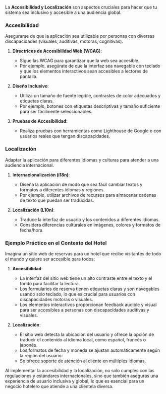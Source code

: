 La **Accesibilidad y Localización** son aspectos cruciales para hacer que tu sistema sea inclusivo y accesible a una audiencia global.

### Accesibilidad
Asegurarse de que la aplicación sea utilizable por personas con diversas discapacidades (visuales, auditivas, motoras, cognitivas).

1. **Directrices de Accesibilidad Web (WCAG)**:
   - Sigue las WCAG para garantizar que la web sea accesible.
   - Por ejemplo, asegúrate de que la interfaz sea navegable con teclado y que los elementos interactivos sean accesibles a lectores de pantalla.

2. **Diseño Inclusivo**:
   - Utiliza un tamaño de fuente legible, contrastes de color adecuados y etiquetas claras.
   - Por ejemplo, botones con etiquetas descriptivas y tamaño suficiente para ser fácilmente seleccionables.

3. **Pruebas de Accesibilidad**:
   - Realiza pruebas con herramientas como Lighthouse de Google o con usuarios reales que tengan discapacidades.

### Localización
Adaptar la aplicación para diferentes idiomas y culturas para atender a una audiencia internacional.

1. **Internacionalización (i18n)**:
   - Diseña la aplicación de modo que sea fácil cambiar textos y formatos a diferentes idiomas y regiones.
   - Por ejemplo, utilizar archivos de recursos para almacenar cadenas de texto que puedan ser traducidas.

2. **Localización (L10n)**:
   - Traduce la interfaz de usuario y los contenidos a diferentes idiomas.
   - Considera diferencias culturales en imágenes, colores y formatos de fecha/hora.

### Ejemplo Práctico en el Contexto del Hotel

Imagina un sitio web de reservas para un hotel que recibe visitantes de todo el mundo y quiere ser accesible para todos:

1. **Accesibilidad**:
   - La interfaz del sitio web tiene un alto contraste entre el texto y el fondo para facilitar la lectura.
   - Los formularios de reserva tienen etiquetas claras y son navegables usando solo teclado, lo que es crucial para usuarios con discapacidades motoras o visuales.
   - Los elementos interactivos proporcionan feedback audible y visual para ser accesibles a personas con discapacidades auditivas y visuales.

2. **Localización**:
   - El sitio web detecta la ubicación del usuario y ofrece la opción de traducir el contenido al idioma local, como español, francés o japonés.
   - Los formatos de fecha y moneda se ajustan automáticamente según la región del usuario.
   - Se ofrece soporte de atención al cliente en múltiples idiomas.

Al implementar la accesibilidad y la localización, no solo cumples con las regulaciones y estándares internacionales, sino que también aseguras una experiencia de usuario inclusiva y global, lo que es esencial para un negocio hotelero que atiende a una clientela diversa.